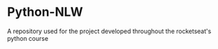 # Python-NLW
A repository used for the project developed throughout the rocketseat's  python course 
